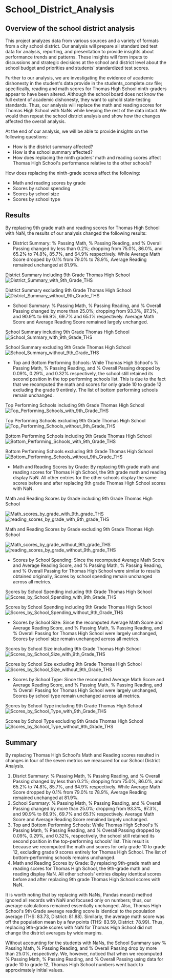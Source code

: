 # School_District_Analysis
## Overview of the school district analysis
This project analyzes data from various sources and a variety of formats from a city school district. Our analysis will prepare all standardized test data for analysis, reporting, and presentation to provide insights about performance trends and patterns. These insights will form inputs to discussions and strategic decisions at the school and district level about the school budget and priorities and students' standardized test scores.

Further to our analysis, we are investigating the evidence of academic dishonesty in the student's data provide in the students_complete.csv file; specifically, reading and math scores for Thomas High School ninth-graders appear to have been altered. Although the school board does not know the full extent of academic dishonesty, they want to uphold state-testing standards. Thus, our analysis will replace the math and reading scores for Thomas High School with NaNs while keeping the rest of the data intact. We would then repeat the school district analysis and show how the changes affected the overall analysis.

At the end of our analysis, we will be able to provide insights on the following questions:
  - How is the district summary affected?
  - How is the school summary affected?
  - How does replacing the ninth graders' math and reading scores affect Thomas High School's performance relative to the other schools?

How does replacing the ninth-grade scores affect the following:
  - Math and reading scores by grade
  - Scores by school spending
  - Scores by school size
  - Scores by school type

## Results

By replacing 9th grade math and reading scores for Thomas High School with NaN, the results of our analysis changed the following results:

- District Summary: % Passing Math, % Passing Reading, and % Overall Passing changed by less than 0.2%; dropping from 75.0%, 86.0%, and 65.2% to 74.8%, 85.7%, and 64.9% respectively. While Average Math Score dropped by 0.1% from 79.0% to 78.9%, Average Reading remained unchanged at 81.9%.

District Summary including 9th Grade Thomas High School
![District_Summary_with_9th_Grade_THS](images/district_summary_w_9th_grade_ths.png)

District Summary excluding 9th Grade Thomas High School
![District_Summary_without_9th_Grade_THS](images/district_summary_wo_9th_grade_ths.png)

- School Summary: % Passing Math, % Passing Reading, and % Overall Passing changed by more than 25.0%; dropping from 93.3%, 97.3%, and 90.9% to 66.9%, 69.7% and 65.1% respectively. Average Math Score and Average Reading Score remained largely unchanged.

School Summary including 9th Grade Thomas High School
![School_Summary_with_9th_Grade_THS](images/school_summary_w_9th_grade_ths.png)

School Summary excluding 9th Grade Thomas High School
![School_Summary_without_9th_Grade_THS](images/school_summary_wo_9th_grade_ths.png)

- Top and Bottom Performing Schools: While Thomas High School's % Passing Math, % Passing Reading, and % Overall Passing dropped by 0.09%, 0.29%, and 0.32% respectively, the school still retained its second position in the top performing schools list. This is due to the fact that we recomputed the math and scores for only grade 10 to grade 12 excluding the grade 9 entirely. The list of bottom performing schools remain unchanged.

Top Performing Schools including 9th Grade Thomas High School
![Top_Performing_Schools_with_9th_Grade_THS](images/top_performing_w_9th_grade_ths.png)

Top Performing Schools excluding 9th Grade Thomas High School
![Top_Performing_Schools_without_9th_Grade_THS](images/top_performing_wo_9th_grade_ths.png)

Bottom Performing Schools including 9th Grade Thomas High School
![Bottom_Performing_Schools_with_9th_Grade_THS](images/bottom_performing_w_9th_grade_ths.png)

Bottom Performing Schools excluding 9th Grade Thomas High School
![Bottom_Performing_Schools_without_9th_Grade_THS](images/bottom_performing_wo_9th_grade_ths.png)

- Math and Reading Scores by Grade: By replacing 9th grade math and reading scores for Thomas High School, the 9th grade math and reading display NaN. All other entries for the other schools display the same scores before and after replacing 9th grade Thomas High School scores with NaN.

Math and Reading Scores by Grade including 9th Grade Thomas High School

![Math_scores_by_grade_with_9th_grade_THS](images/math_scores_by_grade_w_9th_grade_ths.png)
![reading_scores_by_grade_with_9th_grade_THS](images/reading_scores_by_grade_w_9th_grade_ths.png)

Math and Reading Scores by Grade excluding 9th Grade Thomas High School

![Math_scores_by_grade_without_9th_grade_THS](images/math_scores_by_grade_wo_9th_grade_ths.png)
![reading_scores_by_grade_without_9th_grade_THS](images/reading_scores_by_grade_wo_9th_grade_ths.png)

- Scores by School Spending: Since the recomputed Average Math Score and Average Reading Score, and % Passing Math, % Passing Reading, and % Overall Passing for Thomas High School were similar to results obtained originally, Scores by school spending remain unchanged across all metrics.

Scores by School Spending including 9th Grade Thomas High School
![Scores_by_School_Spending_with_9th_Grade_THS](images/scores_by_school_spending_w_9th_grade.png)

Scores by School Spending including 9th Grade Thomas High School
![Scores_by_School_Spending_without_9th_Grade_THS](images/scores_by_school_spending_wo_9th_grade.png)

- Scores by School Size: Since the recomputed Average Math Score and Average Reading Score, and % Passing Math, % Passing Reading, and % Overall Passing for Thomas High School were largely unchanged, Scores by school size remain unchanged across all metrics.

Scores by School Size including 9th Grade Thomas High School
![Scores_by_School_Size_with_9th_Grade_THS](images/scores_by_school_size_w_9th_grade_ths.png)

Scores by School Size excluding 9th Grade Thomas High School
![Scores_by_School_Size_without_9th_Grade_THS](images/scores_by_school_size_wo_9th_grade_ths.png)

- Scores by School Type: Since the recomputed Average Math Score and Average Reading Score, and % Passing Math, % Passing Reading, and % Overall Passing for Thomas High School were largely unchanged, Scores by school type remain unchanged across all metrics.

Scores by School Type including 9th Grade Thomas High School
![Scores_by_School_Type_with_9th_Grade_THS](images/scores_by_school_type_w_9th_grade_ths.png)

Scores by School Type excluding 9th Grade Thomas High School
![Scores_by_School_Type_without_9th_Grade_THS](images/scores_by_school_type_wo_9th_grade_ths.png)


## Summary
By replacing Thomas High School's Math and Reading scores resulted in changes in four of the seven metrics we measured for our School District Analysis.
1. Disrict Summary: % Passing Math, % Passing Reading, and % Overall Passing changed by less than 0.2%; dropping from 75.0%, 86.0%, and 65.2% to 74.8%, 85.7%, and 64.9% respectively. While Average Math Score dropped by 0.1% from 79.0% to 78.9%, Average Reading remained unchanged at 81.9%.
2. School Summary: % Passing Math, % Passing Reading, and % Overall Passing changed by more than 25.0%; dropping from 93.3%, 97.3%, and 90.9% to 66.9%, 69.7% and 65.1% respectively. Average Math Score and Average Reading Score remained largely unchanged.
3. Top and Bottom Performing Schools: While Thomas High School's % Passing Math, % Passing Reading, and % Overall Passing dropped by 0.09%, 0.29%, and 0.32%, respectively, the school still retained its second position in the top-performing schools' list. This result is because we recomputed the math and scores for only grade 10 to grade 12, excluding grade 9 scores entirely for Thomas High School. The list of bottom-performing schools remains unchanged.
4. Math and Reading Scores by Grade: By replacing 9th-grade math and reading scores for Thomas High School, the 9th-grade math and reading display NaN. All other schools' entries display identical scores before and after replacing 9th grade Thomas High School scores with NaN.

It is worth noting that by replacing with NaNs, Pandas mean() method ignored all records with NaN and focused only on numbers; thus, our average calculations remained essentially unchanged. Also, Thomas High School's 9th Grade average reading score is identical to the population average (THS: 83.73, District: 81.88). Similarly, the average math score was off the population mean by a few points (THS: 83.59, District: 78.99). Thus, replacing 9th-grade scores with NaN for Thomas High School did not change the district averages by wide margins.

Without accounting for the students with NaNs, the School Summary saw % Passing Math, % Passing Reading, and % Overall Passing drop by more than 25.0%, respectively. We, however, noticed that when we recomputed % Passing Math, % Passing Reading, and % Overall Passing using data for grade 10 to grade 12, Thomas High School numbers went back to approximately initial values.
